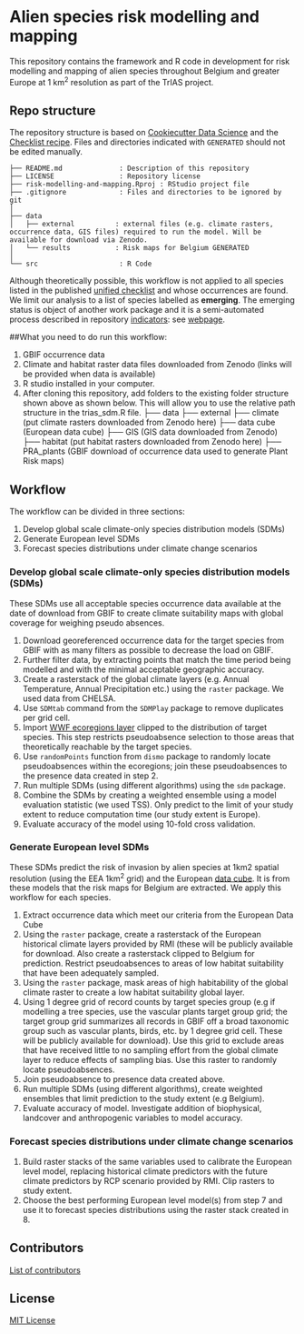# Alien species risk modelling and mapping

This repository contains the framework and R code in development for risk modelling and mapping of alien species throughout Belgium and greater Europe at 1 km<sup>2</sup> resolution as part of the TrIAS project.

## Repo structure

The repository structure is based on [Cookiecutter Data Science](http://drivendata.github.io/cookiecutter-data-science/) and the [Checklist recipe](https://github.com/trias-project/checklist-recipe). Files and directories indicated with `GENERATED` should not be edited manually.

```
├── README.md              : Description of this repository
├── LICENSE                : Repository license
├── risk-modelling-and-mapping.Rproj : RStudio project file
├── .gitignore             : Files and directories to be ignored by git
│
├── data
│   ├── external          : external files (e.g. climate rasters, occurrence data, GIS files) required to run the model. Will be available for download via Zenodo.
│   └── results           : Risk maps for Belgium GENERATED
│
└── src                    : R Code
```

Although theoretically possible, this workflow is not applied to all species listed in the published [unified checklist](https://doi.org/10.15468/xoidmd) and whose occurrences are found.  We limit our analysis to a list of species labelled as **emerging**. The emerging status is object of another work package and it is a semi-automated process described in repository [indicators](https://github.com/trias-project/indicators): see [webpage](https://trias-project.github.io/indicators/).

##What you need to do run this workflow:
1) GBIF occurrence data
2) Climate and habitat raster data files downloaded from Zenodo (links will be provided when data is available)
3) R studio installed in your computer.
4) After cloning this repository, add folders to the existing folder structure shown above as shown below. This will allow you to use the relative path structure in the trias_sdm.R file.
├── data
    ├── external
          ├── climate (put climate rasters downloaded from Zenodo here)
          ├── data cube (European data cube) 
          ├── GIS (GIS data downloaded from Zenodo)
          ├── habitat (put habitat rasters downloaded from Zenodo here)
          ├── PRA_plants (GBIF download of occurrence data used to generate Plant Risk maps)
          

## Workflow  
 
The workflow can be divided in three sections:

1. Develop global scale climate-only species distribution models (SDMs)
2. Generate European level SDMs
3. Forecast species distributions under climate change scenarios
 

### Develop global scale climate-only species distribution models (SDMs)

These SDMs use all acceptable species occurrence data available at the date of download from GBIF to create climate suitability maps with global coverage for weighing pseudo absences. 
  
1. Download georeferenced occurrence data for the target species from GBIF with as many filters as possible to decrease the load on GBIF.
2. Further filter data, by extracting points that match the time period being modelled and with the minimal acceptable geographic accuracy.
3. Create a rasterstack of the global climate layers (e.g. Annual Temperature, Annual Precipitation etc.) using the `raster` package. We used data from CHELSA.
4. Use `SDMtab` command from the `SDMPlay` package to remove duplicates per grid cell. 
5. Import [WWF ecoregions layer](https://www.worldwildlife.org/publications/terrestrial-ecoregions-of-the-world) clipped to the distribution of target species. This step restricts pseudoabsence selection to those areas that theoretically reachable by the target species. 
6. Use `randomPoints` function from `dismo` package to randomly locate pseudoabsences within the ecoregions; join these pseudoabsences to the presence data created in step 2.
7. Run multiple SDMs (using different algorithms) using the `sdm` package.
8. Combine the SDMs by creating a weighted ensemble using a model evaluation statistic (we used TSS). Only predict to the limit of your study extent to reduce computation time (our study extent is Europe).
9. Evaluate accuracy of the model using 10-fold cross validation.
  
### Generate European level SDMs

These SDMs predict the risk of invasion by alien species at 1km2 spatial resolution (using the EEA 1km<sup>2</sup> grid) and the European [data cube](https://github.com/trias-project/occ-processing/blob/master/data/processed/cube_europe.tsv). It is from these models that the risk maps for Belgium are extracted. We apply this workflow for each species.
  
1. Extract occurrence data which meet our criteria from the European Data Cube
2. Using the `raster` package, create a rasterstack of the European historical climate layers provided by RMI (these will be publicly available for download. Also create a rasterstack clipped to Belgium for prediction. Restrict pseudoabsences to areas of low habitat suitability that have been adequately sampled.
3. Using the `raster` package, mask areas of high habitability of the global climate raster to create a low habitat suitability global layer.
4. Using 1 degree grid of record counts by target species group (e.g if modelling a tree species, use the vascular plants target group grid; the target group grid summarizes all records in GBIF off a broad taxonomic group such as vascular plants, birds, etc. by 1 degree grid cell. These will be publicly available for download). Use this grid to exclude areas that have received little to no sampling effort from the global climate layer to reduce effects of sampling bias. Use this raster to randomly locate pseudoabsences.
5. Join pseudoabsence to presence data created above.
6. Run multiple SDMs (using different algorithms), create weighted ensembles that limit prediction to the study extent (e.g Belgium). 
7. Evaluate accuracy of model. Investigate addition of biophysical, landcover and anthropogenic variables to model accuracy.
   
### Forecast species distributions under climate change scenarios
  
1. Build raster stacks of the same variables used to calibrate the European level model, replacing historical climate predictors with the future climate predictors by RCP scenario provided by RMI. Clip rasters to study extent.
2. Choose the best performing European level model(s) from step 7 and use it to forecast species distributions using the raster stack created in 8.

## Contributors

[List of contributors](https://github.com/trias-project/risk-modelling-and-mapping/contributors)

## License

[MIT License](https://github.com/trias-project/risk-modelling-and-mapping/blob/master/LICENSE)
